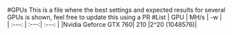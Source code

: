 #GPUs
This is a file where the best settings and expected results for several GPUs is shown, feel free to update this using a PR
#List
|          GPU         | MH/s |      -w      |
|         :---:        | :---:|     :---:    |
|Nvidia Geforce GTX 760|  210 |2^20 (1048576)|
